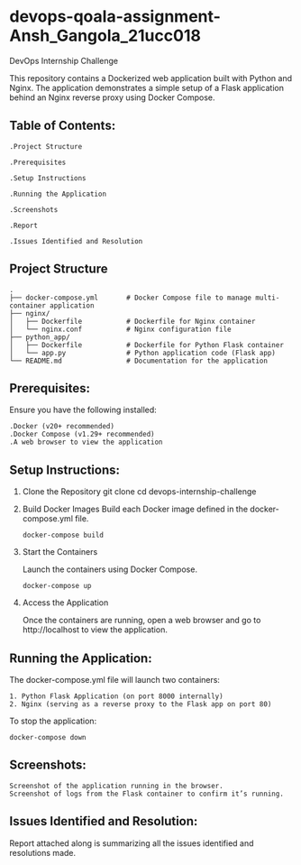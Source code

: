 # devops-qoala-assignment-Ansh_Gangola_21ucc018

DevOps Internship Challenge

This repository contains a Dockerized web application built with Python and Nginx. The application demonstrates a simple setup of a Flask application behind an Nginx reverse proxy using Docker Compose.

## Table of Contents:

    .Project Structure

    .Prerequisites

    .Setup Instructions

    .Running the Application

    .Screenshots

    .Report

    .Issues Identified and Resolution

## Project Structure
```
.
├── docker-compose.yml       # Docker Compose file to manage multi-container application
├── nginx/
│   ├── Dockerfile           # Dockerfile for Nginx container
│   └── nginx.conf           # Nginx configuration file
├── python_app/
│   ├── Dockerfile           # Dockerfile for Python Flask container
│   └── app.py               # Python application code (Flask app)
└── README.md                # Documentation for the application
```


## Prerequisites:

Ensure you have the following installed:

    .Docker (v20+ recommended)
    .Docker Compose (v1.29+ recommended)
    .A web browser to view the application

## Setup Instructions:

1.  Clone the Repository
    git clone <repository-url>
    cd devops-internship-challenge

2.  Build Docker Images
    Build each Docker image defined in the docker-compose.yml file.

        docker-compose build

3.  Start the Containers

    Launch the containers using Docker Compose.

        docker-compose up

4.  Access the Application

    Once the containers are running, open a web browser and go to http://localhost to view the application.

## Running the Application:

The docker-compose.yml file will launch two containers:

    1. Python Flask Application (on port 8000 internally)
    2. Nginx (serving as a reverse proxy to the Flask app on port 80)

To stop the application:

    docker-compose down

## Screenshots:

    Screenshot of the application running in the browser.
    Screenshot of logs from the Flask container to confirm it’s running.

## Issues Identified and Resolution:
Report attached along is summarizing all the issues identified and resolutions made.

